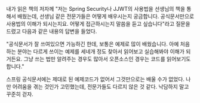 내가 읽은 책의 저자께 "저는 Spring Security나 JJWT의 사용법을 선생님의 책을 통해서 배웠는데, 선생님 같은 전문가들은 어떻게 배우시는지 궁금합니다. 공식문서만으로 사용법의 이해가 되시는지요. 어떻게 접근하시는지 말씀을 듣고 싶습니다"라고 질문을 드렸고 다음과 같은 내용의 답변을 들었다.

"공식문서가 잘 쓰여있으면 가능하긴 한데, 보통은 예제로 많이 배웠습니다. 아예 처음 하는 분야는 다르게 쓰이는 예제를 세네개 정도 찾아서 읽어보고 실습해봐야 이해가 되거든요. 그냥 쓰는 법만 알려주는 경우도 많아서 오픈소스인 경우는 코드를 읽어보기도 합니다."

스프링 공식문서에는 제대로 된 예제코드가 없어서 그것만으로는 배울 수가 없었다. 나만 어려움을 겪는 것인가 고민했는데, 전문가들도 다르지 않은 것 같다. 낙담하지 말고 꾸준히 걷자.


